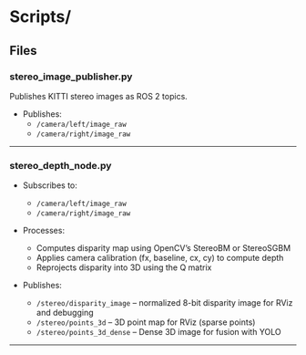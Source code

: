# Scripts/

## Files

### **stereo_image_publisher.py**

Publishes KITTI stereo images as ROS 2 topics.

- Publishes: 
  - `/camera/left/image_raw`
  - `/camera/right/image_raw`

---

### **stereo_depth_node.py**

- Subscribes to:
  - `/camera/left/image_raw`
  - `/camera/right/image_raw`

- Processes:
  - Computes disparity map using OpenCV’s StereoBM or StereoSGBM
  - Applies camera calibration (fx, baseline, cx, cy) to compute depth
  - Reprojects disparity into 3D using the Q matrix

- Publishes:
  - `/stereo/disparity_image` – normalized 8-bit disparity image for RViz and debugging
  - `/stereo/points_3d` – 3D point map for RViz (sparse points)
  - `/stereo/points_3d_dense` – Dense 3D image for fusion with YOLO
---
